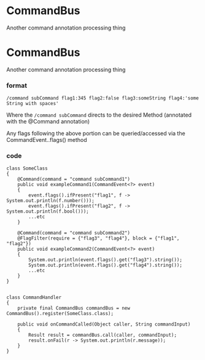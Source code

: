 # CommandBus
Another command annotation processing thing

# CommandBus
Another command annotation processing thing

### format
```
/command subCommand flag1:345 flag2:false flag3:someString flag4:'some String with spaces'
```
Where the ```/command subCommand``` directs to the desired Method (annotated with the @Command annotation)

Any flags following the above portion can be queried/accessed via the CommandEvent..flags() method


### code
```
class SomeClass
{
    @Command(command = "command subCommand1")
    public void exampleCommand1(CommandEvent<?> event)
    {
        event.flags().ifPresent("flag1", f -> System.out.println(f.number()));
        event.flags().ifPresent("flag2", f -> System.out.println(f.bool()));
        ...etc
    }

    @Command(command = "command subCommand2")
    @FlagFilter(require = {"flag3", "flag4"}, block = {"flag1", "flag2"})
    public void exampleCommand2(CommandEvent<?> event)
    {
        System.out.println(event.flags().get("flag3").string());
        System.out.println(event.flags().get("flag4").string());
        ...etc
    }
}


class CommandHandler
{
    private final CommandBus commandBus = new CommandBus().register(SomeClass.class);

    public void onCommandCalled(Object caller, String commandInput)
    {
        Result result = commandBus.call(caller, commandInput);
        result.onFail(r -> System.out.println(r.message));
    }
}
